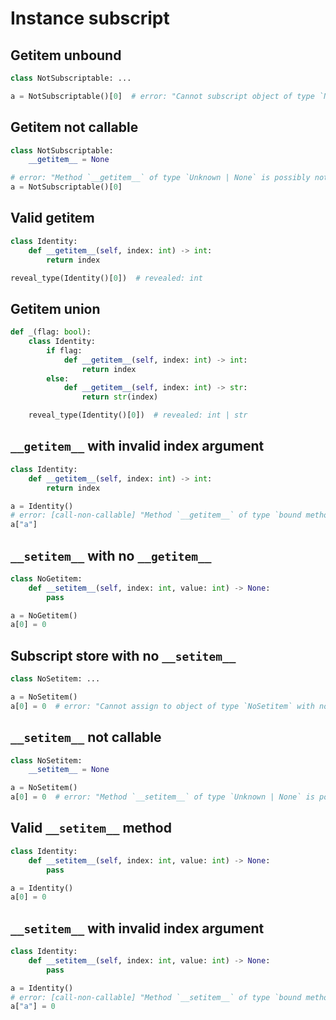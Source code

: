 # Instance subscript

## Getitem unbound

```py
class NotSubscriptable: ...

a = NotSubscriptable()[0]  # error: "Cannot subscript object of type `NotSubscriptable` with no `__getitem__` method"
```

## Getitem not callable

```py
class NotSubscriptable:
    __getitem__ = None

# error: "Method `__getitem__` of type `Unknown | None` is possibly not callable on object of type `NotSubscriptable`"
a = NotSubscriptable()[0]
```

## Valid getitem

```py
class Identity:
    def __getitem__(self, index: int) -> int:
        return index

reveal_type(Identity()[0])  # revealed: int
```

## Getitem union

```py
def _(flag: bool):
    class Identity:
        if flag:
            def __getitem__(self, index: int) -> int:
                return index
        else:
            def __getitem__(self, index: int) -> str:
                return str(index)

    reveal_type(Identity()[0])  # revealed: int | str
```

## `__getitem__` with invalid index argument

```py
class Identity:
    def __getitem__(self, index: int) -> int:
        return index

a = Identity()
# error: [call-non-callable] "Method `__getitem__` of type `bound method Identity.__getitem__(index: int) -> int` cannot be called with argument of type `Literal["a"]` on object of type `Identity`"
a["a"]
```

## `__setitem__` with no `__getitem__`

```py
class NoGetitem:
    def __setitem__(self, index: int, value: int) -> None:
        pass

a = NoGetitem()
a[0] = 0
```

## Subscript store with no `__setitem__`

```py
class NoSetitem: ...

a = NoSetitem()
a[0] = 0  # error: "Cannot assign to object of type `NoSetitem` with no `__setitem__` method"
```

## `__setitem__` not callable

```py
class NoSetitem:
    __setitem__ = None

a = NoSetitem()
a[0] = 0  # error: "Method `__setitem__` of type `Unknown | None` is possibly not callable on object of type `NoSetitem`"
```

## Valid `__setitem__` method

```py
class Identity:
    def __setitem__(self, index: int, value: int) -> None:
        pass

a = Identity()
a[0] = 0
```

## `__setitem__` with invalid index argument

```py
class Identity:
    def __setitem__(self, index: int, value: int) -> None:
        pass

a = Identity()
# error: [call-non-callable] "Method `__setitem__` of type `bound method Identity.__setitem__(index: int, value: int) -> None` cannot be called with arguments of type `Literal["a"]` and `Literal[0]` on object of type `Identity`"
a["a"] = 0
```
